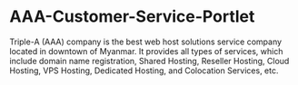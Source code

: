 # AAA-Customer-Service-Portlet
Triple-A (AAA) company is the best web host solutions service company located in downtown of
Myanmar. It provides all types of services, which include domain name registration, Shared Hosting,
Reseller Hosting, Cloud Hosting, VPS Hosting, Dedicated Hosting, and Colocation Services, etc.
